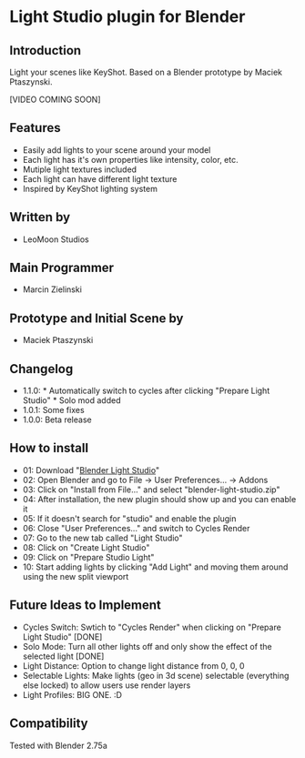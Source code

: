 # Light Studio plugin for Blender
## Introduction
Light your scenes like KeyShot. Based on a Blender prototype by Maciek Ptaszynski.

[VIDEO COMING SOON]

## Features
  - Easily add lights to your scene around your model
  - Each light has it's own properties like intensity, color, etc.
  - Mutiple light textures included
  - Each light can have different light texture
  - Inspired by KeyShot lighting system

## Written by
  - LeoMoon Studios

## Main Programmer
  - Marcin Zielinski

## Prototype and Initial Scene by
  - Maciek Ptaszynski

## Changelog
  - 1.1.0: 
           * Automatically switch to cycles after clicking "Prepare Light Studio"
           * Solo mod added
  - 1.0.1: Some fixes
  - 1.0.0: Beta release

## How to install
  - 01: Download "[Blender Light Studio](https://github.com/leomoon-studios/blender-light-studio/raw/master/build/blender-light-studio.zip)"
  - 02: Open Blender and go to File -> User Preferences... -> Addons
  - 03: Click on "Install from File..." and select "blender-light-studio.zip"
  - 04: After installation, the new plugin should show up and you can enable it
  - 05: If it doesn't search for "studio" and enable the plugin
  - 06: Close "User Preferences..." and switch to Cycles Render
  - 07: Go to the new tab called "Light Studio"
  - 08: Click on "Create Light Studio"
  - 09: Click on "Prepare Studio Light"
  - 10: Start adding lights by clicking "Add Light" and moving them around using the new split viewport

## Future Ideas to Implement
  - Cycles Switch: Swtich to "Cycles Render" when clicking on "Prepare Light Studio" [DONE]
  - Solo Mode: Turn all other lights off and only show the effect of the selected light [DONE]
  - Light Distance: Option to change light distance from 0, 0, 0
  - Selectable Lights: Make lights (geo in 3d scene) selectable (everything else locked) to allow users use render layers
  - Light Profiles: BIG ONE. :D

## Compatibility
Tested with Blender 2.75a
